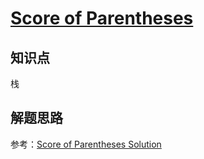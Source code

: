# [Score of Parentheses](https://leetcode.com/problems/score-of-parentheses/)

## 知识点

栈

## 解题思路

参考：[Score of Parentheses Solution](https://www.cnblogs.com/grandyang/p/10634116.html)
